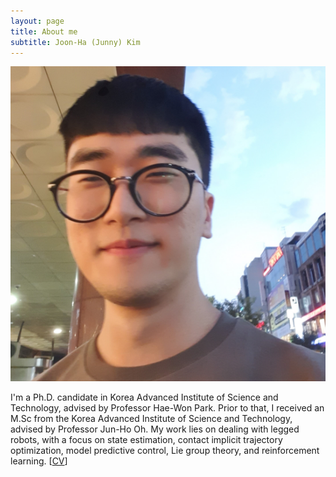 ```yaml
---
layout: page
title: About me
subtitle: Joon-Ha (Junny) Kim
---
```


[comment]: <> (<img src="img/Junny_Image.jpg" width="100" height="100">)
![MyImage](./img/Junny_Image.png)

I'm a Ph.D. candidate in Korea Advanced Institute of Science and Technology, advised by Professor Hae-Won Park. Prior to that, I received an M.Sc from the Korea Advanced Institute of Science and Technology, advised by Professor Jun-Ho Oh. My work lies on dealing with legged robots, with a focus on state estimation, contact implicit trajectory optimization, model predictive control, Lie group theory, and reinforcement learning.
[[CV](./pdf/CV_Joon_Ha_Kim.pdf)]